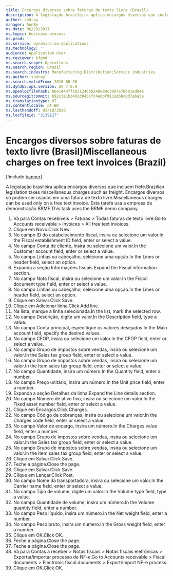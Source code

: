 ```yaml
---
title: Encargos diversos sobre faturas de texto livre (Brasil)
description: A legislação brasileira aplica encargos diversos que incluem frete.
author: sndray
manager: AnnBe
ms.date: 06/23/2017
ms.topic: business-process
ms.prod: ''
ms.service: dynamics-ax-applications
ms.technology: ''
audience: Application User
ms.reviewer: kfend
ms.search.scope: Operations
ms.search.region: Brazil
ms.search.industry: Manufacturing;Distribution;Service industries
ms.author: sndray
ms.search.validFrom: 2016-06-30
ms.dyn365.ops.version: AX 7.0.0
ms.openlocfilehash: b6e14447fa021240b5240e99c3987e78b01ed04e
ms.sourcegitcommit: b92c3e1b3403d0455fc4e0bf9132d6bc0d7aba5e
ms.translationtype: HT
ms.contentlocale: pt-BR
ms.lasthandoff: 03/18/2020
ms.locfileid: "3139127"
---
```

# <a name="miscellaneous-charges-on-free-text-invoices-brazil"></a><span data-ttu-id="7dc2b-103">Encargos diversos sobre faturas de texto livre (Brasil)</span><span class="sxs-lookup"><span data-stu-id="7dc2b-103">Miscellaneous charges on free text invoices (Brazil)</span></span>

[!include [banner](../../includes/banner.md)]

<span data-ttu-id="7dc2b-104">A legislação brasileira aplica encargos diversos que incluem frete.</span><span class="sxs-lookup"><span data-stu-id="7dc2b-104">Brazilian legislation taxes  miscellaneous charges such as freight.</span></span> <span data-ttu-id="7dc2b-105">Encargos diversos só podem ser usados em uma fatura de texto livre.</span><span class="sxs-lookup"><span data-stu-id="7dc2b-105">Miscellaneous charges can be used only on a free text invoice.</span></span> <span data-ttu-id="7dc2b-106">Esta tarefa usa a empresa de demonstração BRMF.</span><span class="sxs-lookup"><span data-stu-id="7dc2b-106">This task uses the BRMF demo company.</span></span>

1. <span data-ttu-id="7dc2b-107">Vá para Contas recebíveis > Faturas > Todas faturas de texto livre.</span><span class="sxs-lookup"><span data-stu-id="7dc2b-107">Go to Accounts receivable > Invoices > All free text invoices.</span></span>
2. <span data-ttu-id="7dc2b-108">Clique em Novo.</span><span class="sxs-lookup"><span data-stu-id="7dc2b-108">Click New.</span></span>
3. <span data-ttu-id="7dc2b-109">No campo ID do estabelecimento fiscal, insira ou selecione um valor.</span><span class="sxs-lookup"><span data-stu-id="7dc2b-109">In the Fiscal establishment ID field, enter or select a value.</span></span>
4. <span data-ttu-id="7dc2b-110">No campo Conta de cliente, insira ou selecione um valor.</span><span class="sxs-lookup"><span data-stu-id="7dc2b-110">In the Customer account field, enter or select a value.</span></span>
5. <span data-ttu-id="7dc2b-111">No campo Linhas ou cabeçalho, selecione uma opção.</span><span class="sxs-lookup"><span data-stu-id="7dc2b-111">In the Lines or header field, select an option.</span></span>
6. <span data-ttu-id="7dc2b-112">Expanda a seção Informações fiscais.</span><span class="sxs-lookup"><span data-stu-id="7dc2b-112">Expand the Fiscal information section.</span></span>
7. <span data-ttu-id="7dc2b-113">No campo Nota fiscal, insira ou selecione um valor.</span><span class="sxs-lookup"><span data-stu-id="7dc2b-113">In the Fiscal document type field, enter or select a value.</span></span>
8. <span data-ttu-id="7dc2b-114">No campo Linhas ou cabeçalho, selecione uma opção.</span><span class="sxs-lookup"><span data-stu-id="7dc2b-114">In the Lines or header field, select an option.</span></span>
9. <span data-ttu-id="7dc2b-115">Clique em Salvar.</span><span class="sxs-lookup"><span data-stu-id="7dc2b-115">Click Save.</span></span>
10. <span data-ttu-id="7dc2b-116">Clique em Adicionar linha.</span><span class="sxs-lookup"><span data-stu-id="7dc2b-116">Click Add line.</span></span>
11. <span data-ttu-id="7dc2b-117">Na lista, marque a linha selecionada.</span><span class="sxs-lookup"><span data-stu-id="7dc2b-117">In the list, mark the selected row.</span></span>
12. <span data-ttu-id="7dc2b-118">No campo Descrição, digite um valor.</span><span class="sxs-lookup"><span data-stu-id="7dc2b-118">In the Description field, type a value.</span></span>
13. <span data-ttu-id="7dc2b-119">No campo Conta principal, especifique os valores desejados.</span><span class="sxs-lookup"><span data-stu-id="7dc2b-119">In the Main account field, specify the desired values.</span></span>
14. <span data-ttu-id="7dc2b-120">No campo CFOP, insira ou selecione um valor.</span><span class="sxs-lookup"><span data-stu-id="7dc2b-120">In the CFOP field, enter or select a value.</span></span>
15. <span data-ttu-id="7dc2b-121">No campo Grupo de impostos sobre vendas, insira ou selecione um valor.</span><span class="sxs-lookup"><span data-stu-id="7dc2b-121">In the Sales tax group field, enter or select a value.</span></span>
16. <span data-ttu-id="7dc2b-122">No campo Grupo de impostos sobre vendas, insira ou selecione um valor.</span><span class="sxs-lookup"><span data-stu-id="7dc2b-122">In the Item sales tax group field, enter or select a value.</span></span>
17. <span data-ttu-id="7dc2b-123">No campo Quantidade, insira um número.</span><span class="sxs-lookup"><span data-stu-id="7dc2b-123">In the Quantity field, enter a number.</span></span>
18. <span data-ttu-id="7dc2b-124">No campo Preço unitário, insira um número.</span><span class="sxs-lookup"><span data-stu-id="7dc2b-124">In the Unit price field, enter a number.</span></span>
19. <span data-ttu-id="7dc2b-125">Expanda a seção Detalhes da linha.</span><span class="sxs-lookup"><span data-stu-id="7dc2b-125">Expand the Line details section.</span></span>
20. <span data-ttu-id="7dc2b-126">No campo Número de ativo fixo, insira ou selecione um valor.</span><span class="sxs-lookup"><span data-stu-id="7dc2b-126">In the Fixed asset number field, enter or select a value.</span></span>
21. <span data-ttu-id="7dc2b-127">Clique em Encargos.</span><span class="sxs-lookup"><span data-stu-id="7dc2b-127">Click Charges.</span></span>
22. <span data-ttu-id="7dc2b-128">No campo Código de cobranças, insira ou selecione um valor.</span><span class="sxs-lookup"><span data-stu-id="7dc2b-128">In the Charges code field, enter or select a value.</span></span>
23. <span data-ttu-id="7dc2b-129">No campo Valor de encargo, insira um número.</span><span class="sxs-lookup"><span data-stu-id="7dc2b-129">In the Charges value field, enter a number.</span></span>
24. <span data-ttu-id="7dc2b-130">No campo Grupo de impostos sobre vendas, insira ou selecione um valor.</span><span class="sxs-lookup"><span data-stu-id="7dc2b-130">In the Sales tax group field, enter or select a value.</span></span>
25. <span data-ttu-id="7dc2b-131">No campo Grupo de impostos sobre vendas, insira ou selecione um valor.</span><span class="sxs-lookup"><span data-stu-id="7dc2b-131">In the Item sales tax group field, enter or select a value.</span></span>
26. <span data-ttu-id="7dc2b-132">Clique em Salvar.</span><span class="sxs-lookup"><span data-stu-id="7dc2b-132">Click Save.</span></span>
27. <span data-ttu-id="7dc2b-133">Feche a página.</span><span class="sxs-lookup"><span data-stu-id="7dc2b-133">Close the page.</span></span>
28. <span data-ttu-id="7dc2b-134">Clique em Salvar.</span><span class="sxs-lookup"><span data-stu-id="7dc2b-134">Click Save.</span></span>
29. <span data-ttu-id="7dc2b-135">Clique em Lançar.</span><span class="sxs-lookup"><span data-stu-id="7dc2b-135">Click Post.</span></span>
30. <span data-ttu-id="7dc2b-136">No campo Nome da transportadora, insira ou selecione um valor.</span><span class="sxs-lookup"><span data-stu-id="7dc2b-136">In the Carrier name field, enter or select a value.</span></span>
31. <span data-ttu-id="7dc2b-137">No campo Tipo de volume, digite um valor.</span><span class="sxs-lookup"><span data-stu-id="7dc2b-137">In the Volume type field, type a value.</span></span>
32. <span data-ttu-id="7dc2b-138">No campo Quantidade de volume, insira um número.</span><span class="sxs-lookup"><span data-stu-id="7dc2b-138">In the Volume quantity field, enter a number.</span></span>
33. <span data-ttu-id="7dc2b-139">No campo Peso líquido, insira um número.</span><span class="sxs-lookup"><span data-stu-id="7dc2b-139">In the Net weight field, enter a number.</span></span>
34. <span data-ttu-id="7dc2b-140">No campo Peso bruto, insira um número.</span><span class="sxs-lookup"><span data-stu-id="7dc2b-140">In the Gross weight field, enter a number.</span></span>
35. <span data-ttu-id="7dc2b-141">Clique em OK.</span><span class="sxs-lookup"><span data-stu-id="7dc2b-141">Click OK.</span></span>
36. <span data-ttu-id="7dc2b-142">Feche a página.</span><span class="sxs-lookup"><span data-stu-id="7dc2b-142">Close the page.</span></span>
37. <span data-ttu-id="7dc2b-143">Feche a página.</span><span class="sxs-lookup"><span data-stu-id="7dc2b-143">Close the page.</span></span>
38. <span data-ttu-id="7dc2b-144">Vá para Contas a receber > Notas fiscais > Notas fiscais eletrônicas > Exportar/importar processo de NF-e.</span><span class="sxs-lookup"><span data-stu-id="7dc2b-144">Go to Accounts receivable > Fiscal documents > Electronic fiscal documents > Export/import NF-e process.</span></span>
39. <span data-ttu-id="7dc2b-145">Clique em OK.</span><span class="sxs-lookup"><span data-stu-id="7dc2b-145">Click OK.</span></span>


